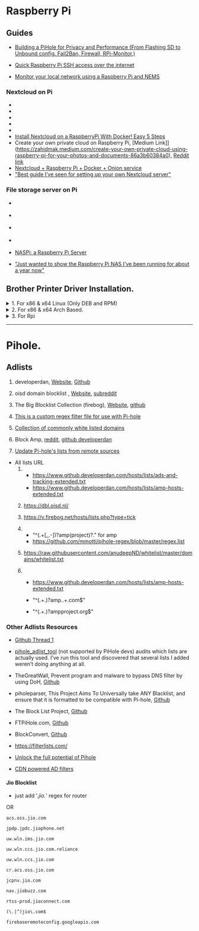 

# Raspberry Pi

## Guides

- [Building a PiHole for Privacy and Performance (From Flashing SD to Unbound config. Fail2Ban, Firewall, RPi-Monitor.)](https://thesmashy.medium.com/building-a-pihole-for-privacy-and-performance-f762dbcb66e5)

- [Quick Raspberry Pi SSH access over the internet
](https://www.reddit.com/r/raspberry_pi/comments/kwh481/quick_raspberry_pi_ssh_access_over_the_internet/)

- [Monitor your local network using a Raspberry Pi and NEMS](https://howchoo.com/pi/raspberry-pi-network-monitor-setup)

### Nextcloud on Pi
- []()
- []()
- []()
- []()
- []()
- [Install Nextcloud on a RaspberryPi With Docker! Easy 5 Steps](https://www.youtube.com/watch?v=RkJuAGCKsUQ)
- Create your own private cloud on Raspberry Pi, [Medium Link]](https://zahidmak.medium.com/create-your-own-private-cloud-using-raspberry-pi-for-your-photos-and-documents-86a3b60384a0), [Reddit link](https://www.reddit.com/r/raspberry_pi/comments/k6n25f/wrote_this_step_by_step_guide_to_create_your_own/)
- [Nextcloud + Raspberry Pi + Docker + Onion service](https://itnext.io/nextcloud-docker-raspberry-pi-onion-service-84d4af13f7e6)
- ["Best guide I’ve seen for setting up your own Nextcloud server"](https://kevq.uk/how-to-setup-a-nextcloud-server-in-ubuntu)



### File storage server on Pi
- []()
- []()
- []()
- []()

- [NASPi: a Raspberry Pi Server](https://www.reddit.com/r/raspberry_pi/comments/i9o0qw/naspi_a_raspberry_pi_server/)
- ["Just wanted to show the Raspberry Pi NAS I've been running for about a year now"](https://www.reddit.com/r/raspberry_pi/comments/htjrir/just_wanted_to_show_the_raspberry_pi_nas_ive_been/)



## Brother Printer Driver Installation.

<details><summary>1. For x86 & x64 Linux (Only DEB and RPM)</summary>
<p>

- Download drivers from [here](https://support.brother.com/g/b/downloadtop.aspx?c=in&lang=en&prod=hll2361dn_as) or [DDL (not recommended)](https://support.brother.com/g/b/downloadhowto.aspx?c=in&lang=en&prod=hll2361dn_as&os=128&dlid=dlf006893_000&flang=4&type3=625)

- Download either "Driver Install Tool" or ("LPR printer driver" and "CUPSwrapper printer driver") and follow the install instructions given on the page.


</p>
</details>


<details><summary>2. For x86 & x64 Arch Based.</summary>
<p>

- [See this forum](https://forum.manjaro.org/t/brother-l2550-dw-printer-driver-in-deb-or-rpm-but-what-for-arch/29481/3) and as always [THE GREAT ARCH WIKI](https://wiki.archlinux.org/index.php/CUPS/Printer-specific_problems)
	- Install AUR package for [Hl-L2360D](https://aur.archlinux.org/packages/brother-hll2360d/) & [Brlaser](https://aur.archlinux.org/packages/brlaser/)

		1. ```sudo pamac install brother-hll2360d```

		2. ```sudo pamac install brlaser```

		- After building and installing the AUR packages. You should also installed below from pacman,

	    3. ```sudo pacman -S manjaro-printer```

	    4. ```sudo pacman -S system-config-printer```

		```$ system-config-printer``` opens a dialog. Select network printer, and my printer appears. Using the ‘settings’ dialog enter into the Device URI field [socket://10.0.0.49] or whatever the IP address is of the printer. Good idea to make that static through the router. (steps written by some user on Manjaro forum)

</p>
</details>

<details><summary>3. For Rpi</summary>
<p>

- [[TUTORIAL] Install Brother old drivers in Raspberry PI with QUEMU (pretty easy)](https://www.reddit.com/r/linux/comments/lfaox9/tutorial_install_brother_old_drivers_in_raspberry/)

- [Guide for Setup a Print Server](https://medium.com/@anirudhgupta281998/setup-a-print-server-using-raspberry-pi-cups-part-2-2d6d48ccdc32) or [Another Guide](https://www.tomshardware.com/how-to/raspberry-pi-print-server) or [Rpi official Guide](https://www.raspberrypi.org/blog/printing-at-home-from-your-raspberry-pi/) or just Search it on internet.

	- Introduction to CUPS
	CUPS (Common Unix Printing System) is a printing system for UNIX like operating systems based computers. It gives computers on which it is running the ability to act as a print server. A computer running CUPS is able to accept jobs from multiple devices, process them and pass it on to the appropriate printer to print. For this tutorial, we will setup CUPS on a Raspberry Pi 3 Model B+. You can use any other Raspberry Pi model.


- [Guide for drivers](https://medium.com/@alexanderbelov/how-to-use-your-brother-printer-with-cups-on-raspberry-pi-5b712cc2b4e6)
	- [Another guide](https://web.archive.org/web/20200725181408/https://forum.manjaro.org/t/how-to-set-up-a-remote-printer-which-is-attached-to-a-raspberry-pi-or-any-other-arm-computer/57056)

	- Although Brother has its own drivers for CUPS, they’re precompiled for x86 (32-bit) architecture. Raspberry Pi is based on ARM arch, so manufactures’ drivers are note compatible with your Pi out of the box.

	Software enthusiast Peter De Wachter has written an alternate driver for Brother’s printers − it’s called «brlaser».

	Source code is available at its [GitHub repo](https://github.com/pdewacht/brlaser).

	Installation is quite simple − just paste this line to Terminal:
	```
	sudo apt-get install printer-driver-brlaser
	sudo service cups restart
	```

	When CUPS will ask you to choose the driver to communicate with your printer, choose «brlaser».

	If you don’t see the exact model of your printer, pick the closest option based on your model’s number. For example, I have an 7060D model. Most close option is 7065 model − most probably that will work like a charm. (use HL-L2360D brlaser for HL-2400CeN)

</p>
</details>

---

# Pihole.


## Adlists


1.	developerdan, [Website](https://www.github.developerdan.com/hosts/), [Github](https://github.com/lightswitch05/hosts)
2.	oisd domain blocklist , [Website](https://oisd.nl/), [subreddit](https://www.reddit.com/r/oisd_blocklist/)
3.	The Big Blocklist Collection (firebog), [Website](https://firebog.net/), [github](https://github.com/WaLLy3K/wally3k.github.io)

4.	[This is a custom regex filter file for use with Pi-hole](https://github.com/mmotti/pihole-regex)
5.	[Collection of commonly white listed domains](https://github.com/anudeepND/whitelist)

6.	Block Amp, [reddit](https://www.reddit.com/r/pihole/comments/b3fj60/regex_megathread/ej234j1/), [github developerdan](https://www.github.developerdan.com/hosts/lists/amp-hosts-extended.txt)

7.	[Update Pi-hole's lists from remote sources](https://github.com/jacklul/pihole-updatelists)


- All lists URL
	1.	-  https://www.github.developerdan.com/hosts/lists/ads-and-tracking-extended.txt
		- https://www.github.developerdan.com/hosts/lists/amp-hosts-extended.txt

	2. https://dbl.oisd.nl/

	3. https://v.firebog.net/hosts/lists.php?type=tick

	4.	- "^(.+[_.-])?amp(project)?\."  for amp
		- https://github.com/mmotti/pihole-regex/blob/master/regex.list

	5. 	https://raw.githubusercontent.com/anudeepND/whitelist/master/domains/whitelist.txt

	6. 	- https://www.github.developerdan.com/hosts/lists/amp-hosts-extended.txt
		- "^(.+\.)?amp\..+\.com$"

    	- "^(.+\.)?ampproject\.org$"



### Other Adlists Resources

- [Github Thread 1](https://www.reddit.com/r/pihole/comments/dz6fi9/best_block_list/)


- [pihole_adlist_tool](https://github.com/yubiuser/pihole_adlist_tool) (not supported by PiHole devs) audits which lists are actually used. I’ve run this tool and discovered that several lists I added weren’t doing anything at all.
- TheGreatWall, Prevent program and malware to bypass DNS filter by using DoH, [Github](https://github.com/Sekhan/TheGreatWall)
- piholeparser, This Project Aims To Universally take ANY Blacklist, and ensure that it is formatted to be compatible with Pi-hole, [Github](https://github.com/deathbybandaid/piholeparser)


- The Block List Project, [Github](https://github.com/blocklistproject/Lists)
- FTPiHole.com, [Github](https://github.com/ftpmorph/ftpihole)
- BlockConvert, [Github](https://github.com/mkb2091/blockconvert)
- https://filterlists.com/


- [Unlock the full potential of Pihole](https://obutterbach.medium.com/unlock-the-full-potential-of-pihole-e795342e0e36)
- [CDN powered AD filters](https://github.com/bmyjacks/adlists)

#### Jio Blocklist


- just add '.*jio.*' regex for router

OR

```
acs.oss.jio.com

jpdp.jpdc.jiophone.net

uw.wln.ims.jio.com

uw.wln.ccs.jio.com.reliance

uw.wln.ccs.jio.com

cr.acs.oss.jio.com

jcpnv.jio.com

nav.jiobuzz.com

rtss-prod.jioconnect.com

(\.|^)jio\.com$

firebaseremoteconfig.googleapis.com

```
